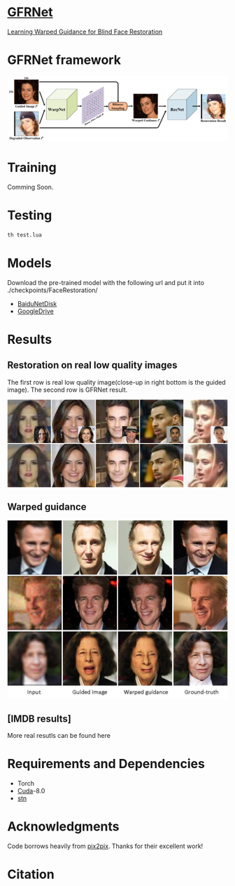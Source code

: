 # [GFRNet](https://github.com/csxmli2016/GFRNet/#)
 [Learning Warped Guidance for Blind Face Restoration](https://github.com/csxmli2016/GFRNet/#)

# GFRNet framework
<img src="./imgs/architecture/pipeline.jpg">

# Training

Comming Soon.

# Testing

```bash
th test.lua
```
# Models
Download the pre-trained model with the following url and put it into ./checkpoints/FaceRestoration/
- [BaiduNetDisk](https://pan.baidu.com/s/1q96l3qmTf5Luh-nlqot6Xw)
- [GoogleDrive](https://drive.google.com/open?id=1PhE3Gi9-eHrofyR3LhqEhuVnzh9D7IsX)

# Results
## Restoration on real low quality images
The first row is real low quality image(close-up in right bottom is the guided image). The second row is GFRNet result.

<img src="./imgs/realresults/1.jpg">

## Warped guidance

<img src="./imgs/warpface/warp.jpg">

## [IMDB results]

More real resutls can be found here[]((http://csxmli.xin/GFRNet/))

# Requirements and Dependencies

- Torch
- [Cuda](https://developer.nvidia.com/cuda-toolkit-archive)-8.0
- [stn](https://github.com/qassemoquab/stnbhwd)

# Acknowledgments

Code borrows heavily from [pix2pix](https://github.com/phillipi/pix2pix). Thanks for their excellent work!

# Citation

```

```
